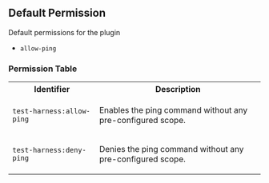 ## Default Permission

Default permissions for the plugin

- `allow-ping`

### Permission Table 

<table>
<tr>
<th>Identifier</th>
<th>Description</th>
</tr>


<tr>
<td>

`test-harness:allow-ping`

</td>
<td>

Enables the ping command without any pre-configured scope.

</td>
</tr>

<tr>
<td>

`test-harness:deny-ping`

</td>
<td>

Denies the ping command without any pre-configured scope.

</td>
</tr>
</table>

